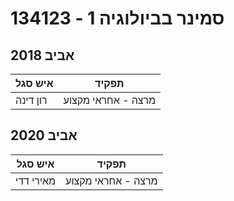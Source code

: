 # 134123 - סמינר בביולוגיה 1

## אביב 2018

| איש סגל | תפקיד |
| ---- | ---- |
| רון דינה | מרצה - אחראי מקצוע |

## אביב 2020

| איש סגל | תפקיד |
| ---- | ---- |
| מאירי דדי | מרצה - אחראי מקצוע |


